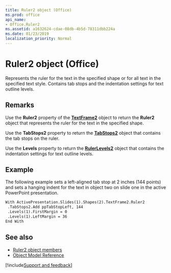 ```yaml
---
title: Ruler2 object (Office)
ms.prod: office
api_name:
- Office.Ruler2
ms.assetid: a1632624-cdae-08db-4b5d-78311dbb224a
ms.date: 01/23/2019
localization_priority: Normal
---
```



# Ruler2 object (Office)

Represents the ruler for the text in the specified shape or for all text in the specified text style. Contains tab stops and the indentation settings for text outline levels.


## Remarks

Use the **Ruler2** property of the **[TextFrame2](office.textframe2.md)** object to return the **Ruler2** object that represents the ruler for the text in the specified shape. 

Use the **TabStops2** property to return the **[TabStops2](office.tabstops2.md)** object that contains the tab stops on the ruler. 

Use the **Levels** property to return the **[RulerLevels2](office.rulerlevels2.md)** object that contains the indentation settings for text outline levels.


## Example

The following example sets a left-aligned tab stop at 2 inches (144 points) and sets a hanging indent for the text in object two on slide one in the active PowerPoint presentation.


```vb
With ActivePresentation.Slides(1).Shapes(2).TextFrame2.Ruler2 
 .TabStops2.Add ppTabStopLeft, 144 
 .Levels(1).FirstMargin = 0 
 .Levels(1).LeftMargin = 36 
End With 

```


## See also

- [Ruler2 object members](overview/Library-Reference/ruler2-members-office.md)
- [Object Model Reference](overview/Library-Reference/reference-object-library-reference-for-office.md)


[!include[Support and feedback](~/includes/feedback-boilerplate.md)]